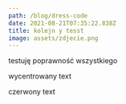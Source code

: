 ```yaml
---
path: /blog/dress-code
date: 2021-08-21T07:35:22.838Z
title: kolejn y tesst
image: assets/zdjecie.png
---
```

testuję poprawność wszystkiego

<p align=''center">wycentrowany text</p>

<p style=''color:red">czerwony text</p>
